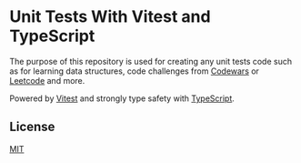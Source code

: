 # Unit Tests With Vitest and TypeScript

The purpose of this repository is used for creating any unit tests code such as for learning data structures, code challenges from [Codewars](https://www.codewars.com/dashboard) or [Leetcode](https://leetcode.com) and more.

Powered by [Vitest](https://vitest.dev) and strongly type safety with [TypeScript](https://typescriptlang.org).

## License

[MIT](https://github.com/syahdaromansyah/unit-tests-with-vitest-ts/blob/main/LICENSE.md)

